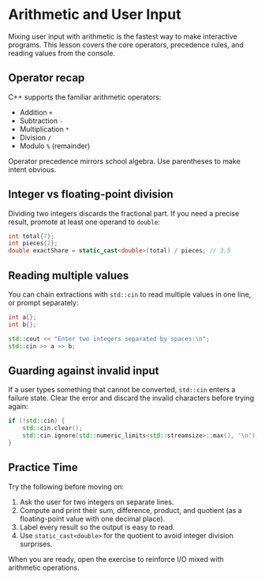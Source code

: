 # Arithmetic and User Input

Mixing user input with arithmetic is the fastest way to make interactive programs. This lesson covers the core operators, precedence rules, and reading values from the console.

## Operator recap

C++ supports the familiar arithmetic operators:

- Addition `+`
- Subtraction `-`
- Multiplication `*`
- Division `/`
- Modulo `%` (remainder)

Operator precedence mirrors school algebra. Use parentheses to make intent obvious.

## Integer vs floating-point division

Dividing two integers discards the fractional part. If you need a precise result, promote at least one operand to `double`:

```cpp
int total{7};
int pieces{2};
double exactShare = static_cast<double>(total) / pieces; // 3.5
```

## Reading multiple values

You can chain extractions with `std::cin` to read multiple values in one line, or prompt separately:

```cpp
int a{};
int b{};

std::cout << "Enter two integers separated by spaces:\n";
std::cin >> a >> b;
```

## Guarding against invalid input

If a user types something that cannot be converted, `std::cin` enters a failure state. Clear the error and discard the invalid characters before trying again:

```cpp
if (!std::cin) {
    std::cin.clear();
    std::cin.ignore(std::numeric_limits<std::streamsize>::max(), '\n');
}
```

## Practice Time

Try the following before moving on:

1. Ask the user for two integers on separate lines.
2. Compute and print their sum, difference, product, and quotient (as a floating-point value with one decimal place).
3. Label every result so the output is easy to read.
4. Use `static_cast<double>` for the quotient to avoid integer division surprises.

When you are ready, open the exercise to reinforce I/O mixed with arithmetic operations.
